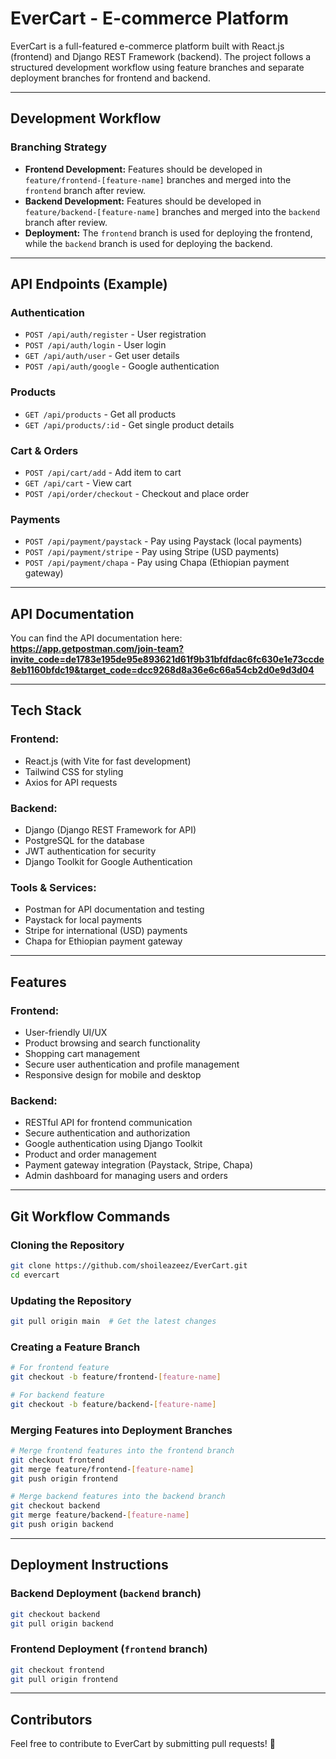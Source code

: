 # EverCart - E-commerce Platform

EverCart is a full-featured e-commerce platform built with React.js (frontend) and Django REST Framework (backend). The project follows a structured development workflow using feature branches and separate deployment branches for frontend and backend.

---

## **Development Workflow**

### **Branching Strategy**
- **Frontend Development:** Features should be developed in `feature/frontend-[feature-name]` branches and merged into the `frontend` branch after review.
- **Backend Development:** Features should be developed in `feature/backend-[feature-name]` branches and merged into the `backend` branch after review.
- **Deployment:** The `frontend` branch is used for deploying the frontend, while the `backend` branch is used for deploying the backend.

---

## **API Endpoints (Example)**

### **Authentication**
- `POST /api/auth/register` - User registration
- `POST /api/auth/login` - User login
- `GET /api/auth/user` - Get user details
- `POST /api/auth/google` - Google authentication

### **Products**
- `GET /api/products` - Get all products
- `GET /api/products/:id` - Get single product details

### **Cart & Orders**
- `POST /api/cart/add` - Add item to cart
- `GET /api/cart` - View cart
- `POST /api/order/checkout` - Checkout and place order

### **Payments**
- `POST /api/payment/paystack` - Pay using Paystack (local payments)
- `POST /api/payment/stripe` - Pay using Stripe (USD payments)
- `POST /api/payment/chapa` - Pay using Chapa (Ethiopian payment gateway)

---

## **API Documentation**
You can find the API documentation here: **https://app.getpostman.com/join-team?invite_code=de1783e195de95e893621d61f9b31bfdfdac6fc630e1e73ccde8eb1160bfdc19&target_code=dcc9268d8a36e6c66a54cb2d0e9d3d04**

---

## **Tech Stack**

### **Frontend:**
- React.js (with Vite for fast development)
- Tailwind CSS for styling
- Axios for API requests

### **Backend:**
- Django (Django REST Framework for API)
- PostgreSQL for the database
- JWT authentication for security
- Django Toolkit for Google Authentication

### **Tools & Services:**
- Postman for API documentation and testing
- Paystack for local payments
- Stripe for international (USD) payments
- Chapa for Ethiopian payment gateway

---

## **Features**

### **Frontend:**
- User-friendly UI/UX
- Product browsing and search functionality
- Shopping cart management
- Secure user authentication and profile management
- Responsive design for mobile and desktop

### **Backend:**
- RESTful API for frontend communication
- Secure authentication and authorization
- Google authentication using Django Toolkit
- Product and order management
- Payment gateway integration (Paystack, Stripe, Chapa)
- Admin dashboard for managing users and orders

---

## **Git Workflow Commands**

### **Cloning the Repository**
```sh
git clone https://github.com/shoileazeez/EverCart.git
cd evercart
```

### **Updating the Repository**
```sh
git pull origin main  # Get the latest changes
```

### **Creating a Feature Branch**
```sh
# For frontend feature
git checkout -b feature/frontend-[feature-name]

# For backend feature
git checkout -b feature/backend-[feature-name]
```

### **Merging Features into Deployment Branches**
```sh
# Merge frontend features into the frontend branch
git checkout frontend
git merge feature/frontend-[feature-name]
git push origin frontend

# Merge backend features into the backend branch
git checkout backend
git merge feature/backend-[feature-name]
git push origin backend
```

---

## **Deployment Instructions**

### **Backend Deployment (`backend` branch)**
```sh
git checkout backend
git pull origin backend
```

### **Frontend Deployment (`frontend` branch)**
```sh
git checkout frontend
git pull origin frontend
```

---

## **Contributors**
Feel free to contribute to EverCart by submitting pull requests! 🚀


